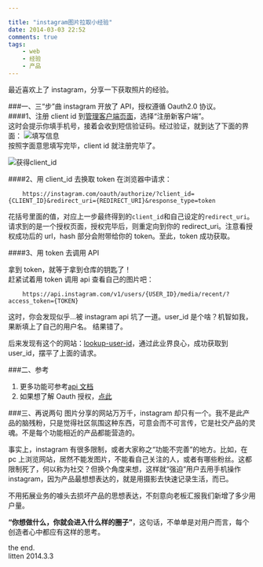 ```yaml
---

title: "instagram图片拉取小经验"
date: 2014-03-03 22:52
comments: true
tags: 
	- web 
	- 经验 
	- 产品
---
```


最近喜欢上了 instagram，分享一下获取照片的经验。

<!-- more -->

###一、三“步”曲
instagram 开放了 API，授权遵循 Oauth2.0 协议。  
####1、注册 client id
到[管理客户端页面](http://instagram.com/developer/clients/manage/)，选择“注册新客户端”。  
这时会提示你填手机号，接着会收到短信验证码。经过验证，就到达了下面的界面：
![填写信息](/assets/blogImg/instagram1.jpg)  
按照字面意思填写完毕，client id 就注册完毕了。

![获得client_id](/assets/blogImg/instagram2.jpg)

####2、用 client_id 去换取 token
在浏览器中请求：

```
    https://instagram.com/oauth/authorize/?client_id={CLIENT_ID}&redirect_uri={REDIRECT_URI}&response_type=token
```

花括号里面的值，对应上一步最终得到的`client_id`和自己设定的`redirect_uri`。  
请求到的是一个授权页面，授权完毕后，则重定向到你的 redirect_uri。注意看授权成功后的 url，hash 部分会附带给你的 token。至此，token 成功获取。

####3、用 token 去调用 API

拿到 token，就等于拿到仓库的钥匙了！  
赶紧试着用 token 调用 api 查看自己的图片吧：

```
    https://api.instagram.com/v1/users/{USER_ID}/media/recent/?access_token={TOKEN}
```

这时，你会发现似乎…被 instagram api 坑了一道。user_id 是个啥？机智如我，果断填上了自己的用户名。
结果错了。

后来发现有这个的网站：[lookup-user-id](http://jelled.com/instagram/lookup-user-id)，通过此业界良心，成功获取到 user_id，摆平了上面的请求。

###二、参考

1. 更多功能可参考[api 文档](http://instagram.com/developer/endpoints/users/)
2. 如果想了解 Oauth 授权，[点此](/blog/2013/08/20/oauth-rabbit/)

###三、再说两句
图片分享的网站万万千，instagram 却只有一个。我不是此产品的脑残粉，只是觉得社区氛围这种东西，可意会而不可言传，它是社交产品的灵魂。不是每个功能相近的产品都能营造的。

事实上，instagram 有很多限制，或者大家称之“功能不完善”的地方。比如，在 pc 上浏览网站，居然不能发图片，不能看自己关注的人，或者有哪些粉丝。这都限制死了，何以称为社交？但换个角度来想，这样就“强迫”用户去用手机操作 instagram，因为产品最想想表达的，就是用摄影去快速记录生活，而已。

不用拓展业务的噱头去损坏产品的思想表达，不刻意向老板汇报我们新增了多少用户量。

**“你想做什么，你就会进入什么样的圈子”**，这句话，不单单是对用户而言，每个创造者心中都应有这样的思考。

the end.  
litten 2014.3.3
